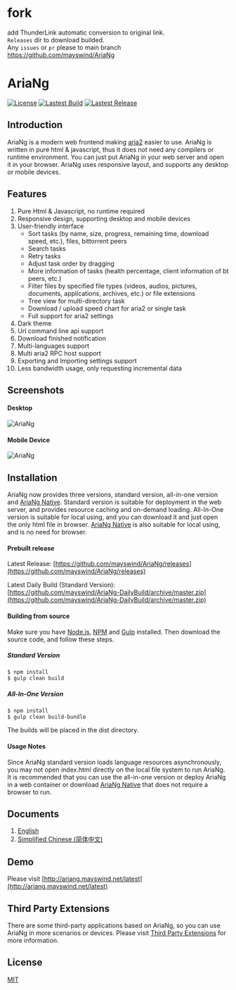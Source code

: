 # fork

add ThunderLink automatic conversion to original link. <br />
`Releases` dir to download builded. <br />
Any `issues` or `pr` please to main branch https://github.com/mayswind/AriaNg

# AriaNg

[![License](https://img.shields.io/github/license/mayswind/AriaNg.svg?style=flat)](https://github.com/mayswind/AriaNg/blob/master/LICENSE)
[![Lastest Build](https://img.shields.io/circleci/project/github/mayswind/AriaNg.svg?style=flat)](https://circleci.com/gh/mayswind/AriaNg/tree/master)
[![Lastest Release](https://img.shields.io/github/release/mayswind/AriaNg.svg?style=flat)](https://github.com/mayswind/AriaNg/releases)

## Introduction

AriaNg is a modern web frontend making [aria2](https://github.com/aria2/aria2) easier to use. AriaNg is written in pure html & javascript, thus it does not need any compilers or runtime environment. You can just put AriaNg in your web server and open it in your browser. AriaNg uses responsive layout, and supports any desktop or mobile devices.

## Features

1. Pure Html & Javascript, no runtime required
2. Responsive design, supporting desktop and mobile devices
3. User-friendly interface
    - Sort tasks (by name, size, progress, remaining time, download speed, etc.), files, bittorrent peers
    - Search tasks
    - Retry tasks
    - Adjust task order by dragging
    - More information of tasks (health percentage, client information of bt peers, etc.)
    - Filter files by specified file types (videos, audios, pictures, documents, applications, archives, etc.) or file extensions
    - Tree view for multi-directory task
    - Download / upload speed chart for aria2 or single task
    - Full support for aria2 settings
4. Dark theme
5. Url command line api support
6. Download finished notification
7. Multi-languages support
8. Multi aria2 RPC host support
9. Exporting and Importing settings support
10. Less bandwidth usage, only requesting incremental data

## Screenshots

#### Desktop

![AriaNg](https://raw.githubusercontent.com/mayswind/AriaNg-WebSite/master/screenshots/desktop.png)

#### Mobile Device

![AriaNg](https://raw.githubusercontent.com/mayswind/AriaNg-WebSite/master/screenshots/mobile.png)

## Installation

AriaNg now provides three versions, standard version, all-in-one version and [AriaNg Native](https://github.com/mayswind/AriaNg-Native). Standard version is suitable for deployment in the web server, and provides resource caching and on-demand loading. All-In-One version is suitable for local using, and you can download it and just open the only html file in browser. [AriaNg Native](https://github.com/mayswind/AriaNg-Native) is also suitable for local using, and is no need for browser.

#### Prebuilt release

Latest Release: [https://github.com/mayswind/AriaNg/releases](https://github.com/mayswind/AriaNg/releases)

Latest Daily Build (Standard Version): [https://github.com/mayswind/AriaNg-DailyBuild/archive/master.zip](https://github.com/mayswind/AriaNg-DailyBuild/archive/master.zip)

#### Building from source

Make sure you have [Node.js](https://nodejs.org/), [NPM](https://www.npmjs.com/) and [Gulp](https://gulpjs.com/) installed. Then download the source code, and follow these steps.

##### Standard Version

    $ npm install
    $ gulp clean build

##### All-In-One Version

    $ npm install
    $ gulp clean build-bundle

The builds will be placed in the dist directory.

#### Usage Notes

Since AriaNg standard version loads language resources asynchronously, you may not open index.html directly on the local file system to run AriaNg. It is recommended that you can use the all-in-one version or deploy AriaNg in a web container or download [AriaNg Native](https://github.com/mayswind/AriaNg-Native) that does not require a browser to run.

## Documents

1. [English](http://ariang.mayswind.net)
2. [Simplified Chinese (简体中文)](http://ariang.mayswind.net/zh_Hans)

## Demo

Please visit [http://ariang.mayswind.net/latest](http://ariang.mayswind.net/latest)

## Third Party Extensions

There are some third-party applications based on AriaNg, so you can use AriaNg in more scenarios or devices. Please visit [Third Party Extensions](http://ariang.mayswind.net/3rd-extensions.html) for more information.

## License

[MIT](https://github.com/mayswind/AriaNg/blob/master/LICENSE)
